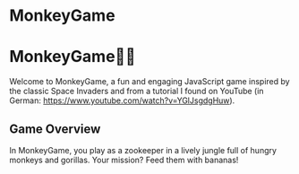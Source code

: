 # MonkeyGame
# MonkeyGame🐒🍌
Welcome to MonkeyGame, a fun and engaging JavaScript game inspired by the classic Space Invaders and from a tutorial I found on YouTube (in German: https://www.youtube.com/watch?v=YGlJsgdgHuw).

## Game Overview
In MonkeyGame, you play as a zookeeper in a lively jungle full of hungry monkeys and gorillas. Your mission? Feed them with bananas!

